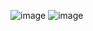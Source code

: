 ![image](https://user-images.githubusercontent.com/119584508/206389136-95db53de-d15f-49e2-bdc7-c7a35482e69c.png)
![image](https://user-images.githubusercontent.com/119584508/206392164-a299f1d4-f1fa-4364-81c4-1ae21c102a0d.png)
